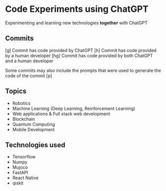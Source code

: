 Code Experiments using ChatGPT
==============================

Experimenting and learning new technologies **together** with ChatGPT 


## Commits

[g] Commit has code provided by ChatGPT
[h] Commit has code provided by a human developer
[hg] Commit has code provided by both ChatGPT and a human developer

Some commits may also include the prompts that were used to generate the code of the commit
[p] <THE PROMPT HERE>

## Topics

- Robotics
- Machine Learning (Deep Learning, Reinforcement Learning)
- Web applications & Full stack web development
- Blockchain
- Quantum Computing
- Mobile Development

## Technologies used

- Tensorflow
- Numpy
- Mujoco
- FastAPI
- React Native
- qiskit